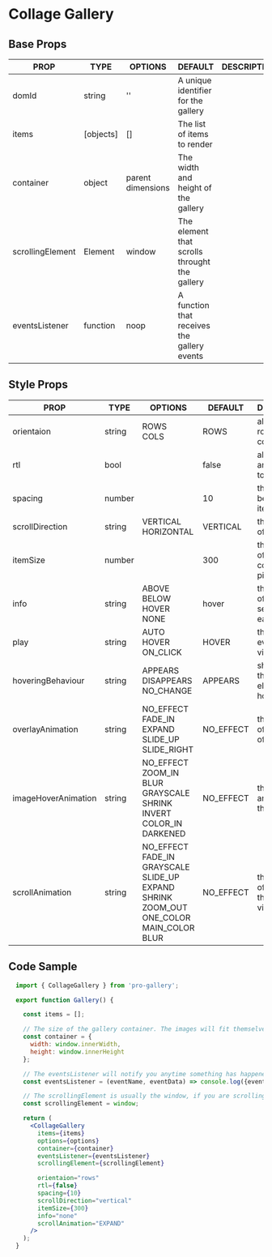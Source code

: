 # Collage Gallery

##  Base Props

| PROP | TYPE | OPTIONS | DEFAULT | DESCRIPTION
|--|--|--|--|--|
| domId | string | '' | A unique identifier for the gallery
| items | [objects] | [] | The list of items to render
| container | object | parent dimensions | The width and height of the gallery
| scrollingElement | Element | window | The element that scrolls throught the gallery
| eventsListener | function | noop | A function that receives the gallery events

##  Style Props

| PROP | TYPE | OPTIONS | DEFAULT | DESCRIPTION
|--|--|--|--|--|
| orientaion | string | ROWS <br/> COLS | ROWS | align items in rows or columns
| rtl | bool | | false | align items and texts right to left
| spacing | number | | 10 | the spacing between items in pixels
| scrollDirection | string | VERTICAL <br/> HORIZONTAL | VERTICAL | the direction of the gallery
| itemSize | number | | 300 | the target size of each row <br/> column (in pixels)
| info | string | ABOVE <br/> BELOW <br/> HOVER <br/> NONE | hover | the placement of the info section for each item
| play | string | AUTO <br/> HOVER <br/> ON_CLICK | HOVER | the playing event of videos
| hoveringBehaviour | string | APPEARS <br/> DISAPPEARS <br/> NO_CHANGE | APPEARS | show or hide the hover element on hover
| overlayAnimation | string | NO_EFFECT <br/> FADE_IN <br/> EXPAND <br/> SLIDE_UP <br/> SLIDE_RIGHT | NO_EFFECT | the animation of the overlay of each item
| imageHoverAnimation | string | NO_EFFECT <br/> ZOOM_IN <br/> BLUR <br/> GRAYSCALE <br/> SHRINK <br/> INVERT <br/> COLOR_IN <br/> DARKENED | NO_EFFECT | the hover animation of the image 
| scrollAnimation | string | NO_EFFECT <br/> FADE_IN <br/> GRAYSCALE <br/> SLIDE_UP <br/> EXPAND <br/> SHRINK <br/> ZOOM_OUT <br/> ONE_COLOR <br/> MAIN_COLOR <br/> BLUR | NO_EFFECT | the animation of new items that scorll into view

## Code Sample

```jsx
  import { CollageGallery } from 'pro-gallery';

  export function Gallery() {

    const items = [];

    // The size of the gallery container. The images will fit themselves in it
    const container = {
      width: window.innerWidth,
      height: window.innerHeight
    };

    // The eventsListener will notify you anytime something has happened in the gallery.
    const eventsListener = (eventName, eventData) => console.log({eventName, eventData}); 

    // The scrollingElement is usually the window, if you are scrolling inside another element, suplly it here
    const scrollingElement = window;

    return (
      <CollageGallery
        items={items}
        options={options}
        container={container}
        eventsListener={eventsListener}
        scrollingElement={scrollingElement}

        orientaion="rows"
        rtl={false}
        spacing={10}
        scrollDirection="vertical"
        itemSize={300}
        info="none"
        scrollAnimation="EXPAND"
      />
    );
  }
```
